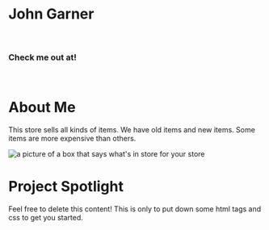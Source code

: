 <html lang="en">
<head>
  <meta charset="utf-8">

  <!--The following line loads in your CSS style sheet-->
  <link rel="stylesheet" href="styles/index.css">

  <!--The following line loads in 2 fonts from Google Fonts: Bad Script and Lato-->
  <link href="https://fonts.googleapis.com/css?family=Bad+Script|Lato" rel="stylesheet">

  <!--The following line loads in your JS script-->
  <script src="js/todo.js"></script>
</head>

<body>
  <h1>John Garner</h1>
  <!-- Place picture of myself below here -->
  <br>
  <h3>Check me out at!</h3>
  <!-- Add LinkedIn and GitHub images that link to them -->
  <br>
  <h1>About Me</h1>
  <p>This store sells all kinds of items. We have old items and new items. Some items are more expensive than others.</p>
  <img src="./resources/images/whatsInStore.png" class="starterImage" alt="a picture of a box that says what's in store for your store">
  <h1>Project Spotlight</h1>
  <p>Feel free to delete this content! This is only to put down some html tags and css to get you started.</p>
</body>
</html>